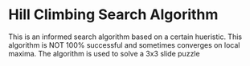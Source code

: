 # Hill Climbing Search Algorithm

This is an informed search algorithm based on a certain hueristic. This algorithm is NOT 100% successful and sometimes converges on local maxima.
The algorithm is used to solve a 3x3 slide puzzle
